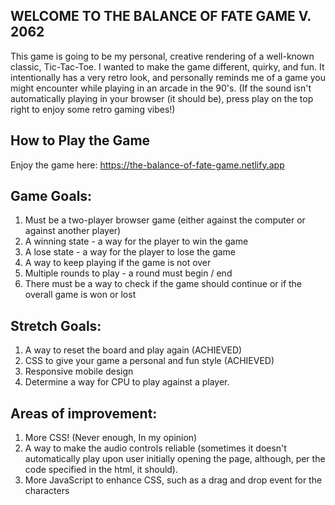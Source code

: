 ## WELCOME TO THE BALANCE OF FATE GAME V. 2062


This game is going to be my personal, creative rendering of a well-known classic, Tic-Tac-Toe. I wanted to make the game different, quirky, and fun. It intentionally has a very retro look, and personally reminds me of a game you might encounter while playing in an arcade in the 90's. (If the sound isn't automatically playing in your browser (it should be), press play on the top right to enjoy some retro gaming vibes!)

## How to Play the Game 

Enjoy the game here: https://the-balance-of-fate-game.netlify.app

## Game Goals:

1. Must be a two-player browser game (either against the computer or against another player)
2. A winning state - a way for the player to win the game
3. A lose state - a way for the player to lose the game
4. A way to keep playing if the game is not over
5. Multiple rounds to play - a round must begin / end
6. There must be a way to check if the game should
continue or if the overall game is won or lost

## Stretch Goals:

1. A way to reset the board and play again (ACHIEVED)
2. CSS to give your game a personal and fun style (ACHIEVED)
3. Responsive mobile design
4. Determine a way for CPU to play against a player.

## Areas of improvement:

1. More CSS! (Never enough, In my opinion)
2. A way to make the audio controls reliable (sometimes it doesn't automatically play upon user initially opening the page, although, per the code specified in the html, it should).
3. More JavaScript to enhance CSS, such as a drag and drop event for the characters
